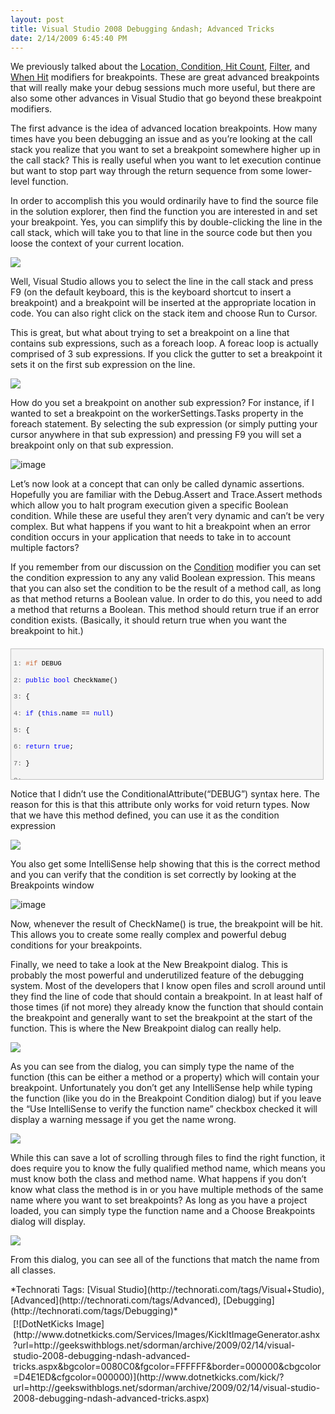 ```yaml
---
layout: post
title: Visual Studio 2008 Debugging &ndash; Advanced Tricks
date: 2/14/2009 6:45:40 PM
---
```


We previously talked about the [Location, Condition, Hit Count](http://geekswithblogs.net/sdorman/archive/2009/02/14/visual-studio-2008-debugging-tricks-ndash-advanced-breakpoints.aspx), [Filter](http://geekswithblogs.net/sdorman/archive/2009/02/14/visual-studio-2008-debugging-tricks-ndash-multi-threaded-debugging.aspx), and [When Hit](http://geekswithblogs.net/sdorman/archive/2009/02/14/visual-studio-2008-debugging-tricks-ndash-tracepoints.aspx) modifiers for breakpoints. These are great advanced breakpoints that will really make your debug sessions much more useful, but there are also some other advances in Visual Studio that go beyond these breakpoint modifiers.

The first advance is the idea of advanced location breakpoints. How many times have you been debugging an issue and as you’re looking at the call stack you realize that you want to set a breakpoint somewhere higher up in the call stack? This is really useful when you want to let execution continue but want to stop part way through the return sequence from some lower-level function.

In order to accomplish this you would ordinarily have to find the source file in the solution explorer, then find the function you are interested in and set your breakpoint. Yes, you can simplify this by double-clicking the line in the call stack, which will take you to that line in the source code but then you loose the context of your current location.

![](http://gwb.blob.core.windows.net/sdorman/WindowsLiveWriter/VisualStudio2008DebuggingAdvancedTricks_E730/image_3.png) 

Well, Visual Studio allows you to select the line in the call stack and press F9 (on the default keyboard, this is the keyboard shortcut to insert a breakpoint) and a breakpoint will be inserted at the appropriate location in code. You can also right click on the stack item and choose Run to Cursor.

This is great, but what about trying to set a breakpoint on a line that contains sub expressions, such as a foreach loop. A foreac loop is actually comprised of 3 sub expressions. If you click the gutter to set a breakpoint it sets it on the first sub expression on the line. 

![](http://gwb.blob.core.windows.net/sdorman/WindowsLiveWriter/VisualStudio2008DebuggingAdvancedTricks_E730/image_6.png)

How do you set a breakpoint on another sub expression? For instance, if I wanted to set a breakpoint on the workerSettings.Tasks property in the foreach statement. By selecting the sub expression (or simply putting your cursor anywhere in that sub expression) and pressing F9 you will set a breakpoint only on that sub expression. 

![image](http://gwb.blob.core.windows.net/sdorman/WindowsLiveWriter/VisualStudio2008DebuggingAdvancedTricks_E730/image_9.png "image") 

Let’s now look at a concept that can only be called dynamic assertions. Hopefully you are familiar with the Debug.Assert and Trace.Assert methods which allow you to halt program execution given a specific Boolean condition. While these are useful they aren’t very dynamic and can’t be very complex. But what happens if you want to hit a breakpoint when an error condition occurs in your application that needs to take in to account multiple factors?

If you remember from our discussion on the [Condition](http://geekswithblogs.net/sdorman/archive/2009/02/14/visual-studio-2008-debugging-tricks-ndash-advanced-breakpoints.aspx) modifier you can set the condition expression to any any valid Boolean expression. This means that you can also set the condition to be the result of a method call, as long as that method returns a Boolean value. In order to do this, you need to add a method that returns a Boolean. This method should return true if an error condition exists. (Basically, it should return true when you want the breakpoint to hit.) 
  <div style="border-bottom: silver 1px solid; border-left: silver 1px solid; padding-bottom: 4px; line-height: 12pt; background-color: #f4f4f4; margin: 20px 0px 10px; padding-left: 4px; width: 97.5%; padding-right: 4px; font-family: 'Courier New', courier, monospace; max-height: 200px; font-size: 8pt; overflow: auto; border-top: silver 1px solid; cursor: text; border-right: silver 1px solid; padding-top: 4px" id="codeSnippetWrapper">   <div style="border-bottom-style: none; padding-bottom: 0px; line-height: 12pt; border-right-style: none; background-color: #f4f4f4; padding-left: 0px; width: 100%; padding-right: 0px; font-family: 'Courier New', courier, monospace; border-top-style: none; color: black; font-size: 8pt; border-left-style: none; overflow: visible; padding-top: 0px" id="codeSnippet">     

<span style="color: #606060" id="lnum1">   1:</span> <span style="color: #cc6633">#if</span> DEBUG

<span style="color: #606060" id="lnum2">   2:</span> <span style="color: #0000ff">public</span> <span style="color: #0000ff">bool</span> CheckName()

<span style="color: #606060" id="lnum3">   3:</span> {

<span style="color: #606060" id="lnum4">   4:</span>    <span style="color: #0000ff">if</span> (<span style="color: #0000ff">this</span>.name == <span style="color: #0000ff">null</span>)

<span style="color: #606060" id="lnum5">   5:</span>    {

<span style="color: #606060" id="lnum6">   6:</span>       <span style="color: #0000ff">return</span> <span style="color: #0000ff">true</span>;

<span style="color: #606060" id="lnum7">   7:</span>    }

<span style="color: #606060" id="lnum8">   8:</span>  

<span style="color: #606060" id="lnum9">   9:</span>    <span style="color: #0000ff">return</span> <span style="color: #0000ff">false</span>;

<span style="color: #606060" id="lnum10">  10:</span> }

<span style="color: #606060" id="lnum11">  11:</span> <span style="color: #cc6633">#endif</span>

</div>
</div>



Notice that I didn’t use the ConditionalAttribute(“DEBUG”) syntax here. The reason for this is that this attribute only works for void return types. Now that we have this method defined, you can use it as the condition expression

![](http://gwb.blob.core.windows.net/sdorman/WindowsLiveWriter/VisualStudio2008DebuggingAdvancedTricks_E730/image_12.png) 

You also get some IntelliSense help showing that this is the correct method and you can verify that the condition is set correctly by looking at the Breakpoints window

![image](http://gwb.blob.core.windows.net/sdorman/WindowsLiveWriter/VisualStudio2008DebuggingAdvancedTricks_E730/image_17.png "image") 

Now, whenever the result of CheckName() is true, the breakpoint will be hit. This allows you to create some really complex and powerful debug conditions for your breakpoints.

Finally, we need to take a look at the New Breakpoint dialog. This is probably the most powerful and underutilized feature of the debugging system. Most of the developers that I know open files and scroll around until they find the line of code that should contain a breakpoint. In at least half of those times (if not more) they already know the function that should contain the breakpoint and generally want to set the breakpoint at the start of the function. This is where the New Breakpoint dialog can really help.

![](http://gwb.blob.core.windows.net/sdorman/WindowsLiveWriter/VisualStudio2008DebuggingAdvancedTricks_E730/image_20.png) 

As you can see from the dialog, you can simply type the name of the function (this can be either a method or a property) which will contain your breakpoint. Unfortunately you don’t get any IntelliSense help while typing the function (like you do in the Breakpoint Condition dialog) but if you leave the “Use IntelliSense to verify the function name” checkbox checked it will display a warning message if you get the name wrong.

![](http://gwb.blob.core.windows.net/sdorman/WindowsLiveWriter/VisualStudio2008DebuggingAdvancedTricks_E730/image_23.png) 

While this can save a lot of scrolling through files to find the right function, it does require you to know the fully qualified method name, which means you must know both the class and method name. What happens if you don’t know what class the method is in or you have multiple methods of the same name where you want to set breakpoints? As long as you have a project loaded, you can simply type the function name and a Choose Breakpoints dialog will display.

![](http://gwb.blob.core.windows.net/sdorman/WindowsLiveWriter/VisualStudio2008DebuggingAdvancedTricks_E730/image_26.png) 

From this dialog, you can see all of the functions that match the name from all classes.

<div style="padding-bottom: 0px; margin: 0px; padding-left: 0px; padding-right: 0px; display: inline; float: none; padding-top: 0px" id="scid:0767317B-992E-4b12-91E0-4F059A8CECA8:3235025c-6167-4d4a-b1e8-b737a2c71f22" class="wlWriterSmartContent">*Technorati Tags: [Visual Studio](http://technorati.com/tags/Visual+Studio), [Advanced](http://technorati.com/tags/Advanced), [Debugging](http://technorati.com/tags/Debugging)*</div><div class="wlWriterHeaderFooter" style="text-align:left; margin:0px; padding:4px 4px 4px 4px;">[![DotNetKicks Image](http://www.dotnetkicks.com/Services/Images/KickItImageGenerator.ashx?url=http://geekswithblogs.net/sdorman/archive/2009/02/14/visual-studio-2008-debugging-ndash-advanced-tricks.aspx&bgcolor=0080C0&fgcolor=FFFFFF&border=000000&cbgcolor=D4E1ED&cfgcolor=000000)](http://www.dotnetkicks.com/kick/?url=http://geekswithblogs.net/sdorman/archive/2009/02/14/visual-studio-2008-debugging-ndash-advanced-tricks.aspx)</div>
